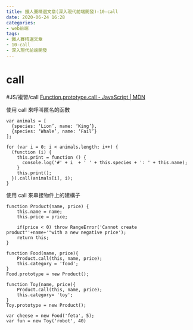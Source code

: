 ```yaml
---
title: 鐵人賽精選文章(深入現代前端開發)-10-call
date: 2020-06-24 16:28
categories: 
- web前端
tags:
- 鐵人賽精選文章
- 10-call
- 深入現代前端開發
---
```



# call
#JS/複習/call
[Function.prototype.call - JavaScript | MDN](https://developer.mozilla.org/zh-TW/docs/Web/JavaScript/Reference/Global_Objects/Function/call)


使用 call 來呼叫匿名的函數
```
var animals = [
  {species: ‘Lion’, name: ‘King’},
  {species: ‘Whale’, name: ‘Fail’}
];

for (var i = 0; i < animals.length; i++) {
  (function (i) { 
    this.print = function () { 
      console.log('#' + i  + ' ' + this.species + ': ' + this.name); 
    } 
    this.print();
  }).call(animals[i], i);
}

```

使用 call 來串接物件上的建構子
```
function Product(name, price) {
    this.name = name;
    this.price = price;

    if(price < 0) throw RangeError('Cannot create product"'+name+'"with a new negative price');
    return this;
}

function Food(name, price){
    Product.call(this, name, price);
    this.category = 'food';
}
Food.prototype = new Product();

function Toy(name, price){
    Product.call(this, name, price);
    this.category= 'toy';
}
Toy.prototype = new Product();

var cheese = new Food('feta', 5);
var fun = new Toy('robot', 40)
```